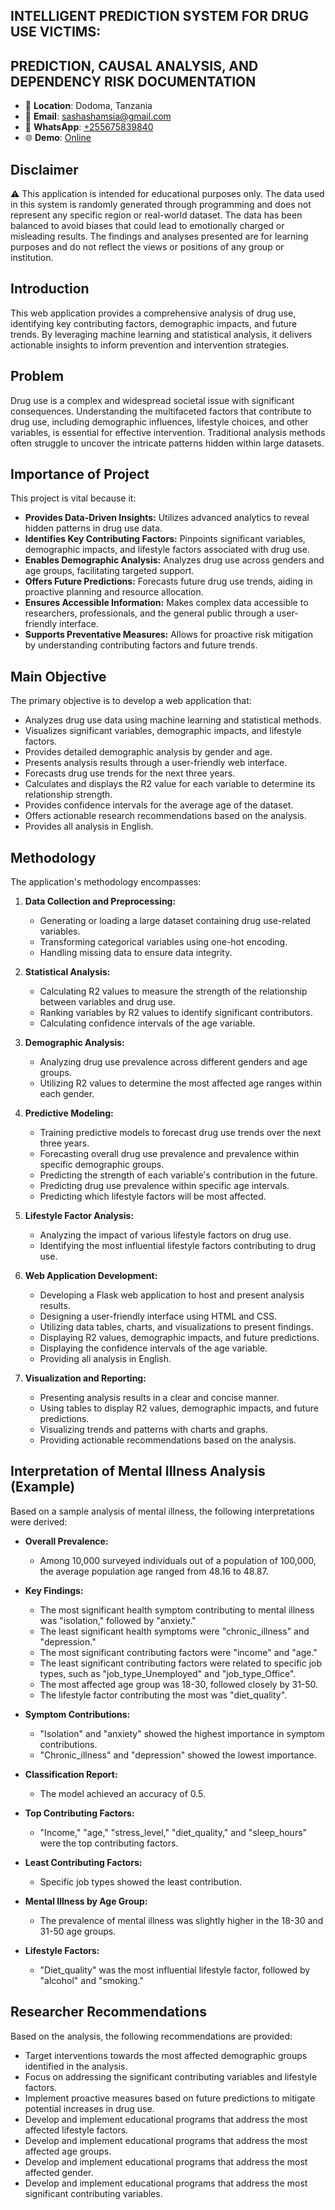 ## INTELLIGENT PREDICTION SYSTEM FOR DRUG USE VICTIMS:
## PREDICTION, CAUSAL ANALYSIS, AND DEPENDENCY RISK DOCUMENTATION

- 📍 **Location**: Dodoma, Tanzania
- 📧 **Email**: [sashashamsia@gmail.com](mailto:sashashamsia@gmail.com)
- 📱 **WhatsApp**: [+255675839840](https://wa.me/255675839840)
- 🌐 **Demo**: [Online](https://openanalytics.pythonanywhere.com/)

## Disclaimer

⚠️ This application is intended for educational purposes only. The data used in this system is randomly generated through programming and does not represent any specific region or real-world dataset. The data has been balanced to avoid biases that could lead to emotionally charged or misleading results. The findings and analyses presented are for learning purposes and do not reflect the views or positions of any group or institution.

## Introduction

This web application provides a comprehensive analysis of drug use, identifying key contributing factors, demographic impacts, and future trends. By leveraging machine learning and statistical analysis, it delivers actionable insights to inform prevention and intervention strategies.

## Problem

Drug use is a complex and widespread societal issue with significant consequences. Understanding the multifaceted factors that contribute to drug use, including demographic influences, lifestyle choices, and other variables, is essential for effective intervention. Traditional analysis methods often struggle to uncover the intricate patterns hidden within large datasets.

## Importance of Project

This project is vital because it:

* **Provides Data-Driven Insights:** Utilizes advanced analytics to reveal hidden patterns in drug use data.
* **Identifies Key Contributing Factors:** Pinpoints significant variables, demographic impacts, and lifestyle factors associated with drug use.
* **Enables Demographic Analysis:** Analyzes drug use across genders and age groups, facilitating targeted support.
* **Offers Future Predictions:** Forecasts future drug use trends, aiding in proactive planning and resource allocation.
* **Ensures Accessible Information:** Makes complex data accessible to researchers, professionals, and the general public through a user-friendly interface.
* **Supports Preventative Measures:** Allows for proactive risk mitigation by understanding contributing factors and future trends.

## Main Objective

The primary objective is to develop a web application that:

* Analyzes drug use data using machine learning and statistical methods.
* Visualizes significant variables, demographic impacts, and lifestyle factors.
* Provides detailed demographic analysis by gender and age.
* Presents analysis results through a user-friendly web interface.
* Forecasts drug use trends for the next three years.
* Calculates and displays the R2 value for each variable to determine its relationship strength.
* Provides confidence intervals for the average age of the dataset.
* Offers actionable research recommendations based on the analysis.
* Provides all analysis in English.

## Methodology

The application's methodology encompasses:

1.  **Data Collection and Preprocessing:**
    * Generating or loading a large dataset containing drug use-related variables.
    * Transforming categorical variables using one-hot encoding.
    * Handling missing data to ensure data integrity.

2.  **Statistical Analysis:**
    * Calculating R2 values to measure the strength of the relationship between variables and drug use.
    * Ranking variables by R2 values to identify significant contributors.
    * Calculating confidence intervals of the age variable.

3.  **Demographic Analysis:**
    * Analyzing drug use prevalence across different genders and age groups.
    * Utilizing R2 values to determine the most affected age ranges within each gender.

4.  **Predictive Modeling:**
    * Training predictive models to forecast drug use trends over the next three years.
    * Forecasting overall drug use prevalence and prevalence within specific demographic groups.
    * Predicting the strength of each variable's contribution in the future.
    * Predicting drug use prevalence within specific age intervals.
    * Predicting which lifestyle factors will be most affected.

5.  **Lifestyle Factor Analysis:**
    * Analyzing the impact of various lifestyle factors on drug use.
    * Identifying the most influential lifestyle factors contributing to drug use.

6.  **Web Application Development:**
    * Developing a Flask web application to host and present analysis results.
    * Designing a user-friendly interface using HTML and CSS.
    * Utilizing data tables, charts, and visualizations to present findings.
    * Displaying R2 values, demographic impacts, and future predictions.
    * Displaying the confidence intervals of the age variable.
    * Providing all analysis in English.

7.  **Visualization and Reporting:**
    * Presenting analysis results in a clear and concise manner.
    * Using tables to display R2 values, demographic impacts, and future predictions.
    * Visualizing trends and patterns with charts and graphs.
    * Providing actionable recommendations based on the analysis.

## Interpretation of Mental Illness Analysis (Example)

Based on a sample analysis of mental illness, the following interpretations were derived:

* **Overall Prevalence:**
    * Among 10,000 surveyed individuals out of a population of 100,000, the average population age ranged from 48.16 to 48.87.

* **Key Findings:**
    * The most significant health symptom contributing to mental illness was "isolation," followed by "anxiety."
    * The least significant health symptoms were "chronic\_illness" and "depression."
    * The most significant contributing factors were "income" and "age."
    * The least significant contributing factors were related to specific job types, such as "job\_type\_Unemployed" and "job\_type\_Office".
    * The most affected age group was 18-30, followed closely by 31-50.
    * The lifestyle factor contributing the most was "diet_quality".

* **Symptom Contributions:**
    * "Isolation" and "anxiety" showed the highest importance in symptom contributions.
    * "Chronic\_illness" and "depression" showed the lowest importance.

* **Classification Report:**
    * The model achieved an accuracy of 0.5.

* **Top Contributing Factors:**
    * "Income," "age," "stress\_level," "diet\_quality," and "sleep\_hours" were the top contributing factors.

* **Least Contributing Factors:**
    * Specific job types showed the least contribution.

* **Mental Illness by Age Group:**
    * The prevalence of mental illness was slightly higher in the 18-30 and 31-50 age groups.

* **Lifestyle Factors:**
    * "Diet\_quality" was the most influential lifestyle factor, followed by "alcohol" and "smoking."

## Researcher Recommendations

Based on the analysis, the following recommendations are provided:

* Target interventions towards the most affected demographic groups identified in the analysis.
* Focus on addressing the significant contributing variables and lifestyle factors.
* Implement proactive measures based on future predictions to mitigate potential increases in drug use.
* Develop and implement educational programs that address the most affected lifestyle factors.
* Develop and implement educational programs that address the most affected age groups.
* Develop and implement educational programs that address the most affected gender.
* Develop and implement educational programs that address the most significant contributing variables.
